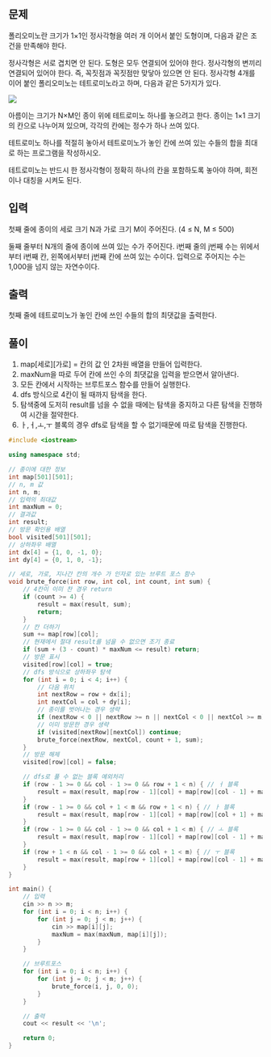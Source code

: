 ## 문제
폴리오미노란 크기가 1×1인 정사각형을 여러 개 이어서 붙인 도형이며, 다음과 같은 조건을 만족해야 한다.

정사각형은 서로 겹치면 안 된다.
도형은 모두 연결되어 있어야 한다.
정사각형의 변끼리 연결되어 있어야 한다. 즉, 꼭짓점과 꼭짓점만 맞닿아 있으면 안 된다.
정사각형 4개를 이어 붙인 폴리오미노는 테트로미노라고 하며, 다음과 같은 5가지가 있다.

<img src="https://onlinejudgeimages.s3-ap-northeast-1.amazonaws.com/problem/14500/1.png"/>

아름이는 크기가 N×M인 종이 위에 테트로미노 하나를 놓으려고 한다. 종이는 1×1 크기의 칸으로 나누어져 있으며, 각각의 칸에는 정수가 하나 쓰여 있다.

테트로미노 하나를 적절히 놓아서 테트로미노가 놓인 칸에 쓰여 있는 수들의 합을 최대로 하는 프로그램을 작성하시오.

테트로미노는 반드시 한 정사각형이 정확히 하나의 칸을 포함하도록 놓아야 하며, 회전이나 대칭을 시켜도 된다.

## 입력
첫째 줄에 종이의 세로 크기 N과 가로 크기 M이 주어진다. (4 ≤ N, M ≤ 500)

둘째 줄부터 N개의 줄에 종이에 쓰여 있는 수가 주어진다. i번째 줄의 j번째 수는 위에서부터 i번째 칸, 왼쪽에서부터 j번째 칸에 쓰여 있는 수이다. 입력으로 주어지는 수는 1,000을 넘지 않는 자연수이다.

## 출력
첫째 줄에 테트로미노가 놓인 칸에 쓰인 수들의 합의 최댓값을 출력한다.

## 풀이
1. map[세로][가로] = 칸의 값 인 2차원 배열을 만들어 입력한다.
2. maxNum을 따로 두어 칸에 쓰인 수의 최댓값을 입력을 받으면서 알아낸다.
3. 모든 칸에서 시작하는 브루트포스 함수를 만들어 실행한다.
4. dfs 방식으로 4칸이 될 때까지 탐색을 한다.
5. 탐색중에 도저히 result를 넘을 수 없을 때에는 탐색을 중지하고 다른 탐색을 진행하여 시간을 절약한다.
6. ㅏ,ㅓ,ㅗ,ㅜ 블록의 경우 dfs로 탐색을 할 수 없기때문에 따로 탐색을 진행한다.

```cpp
#include <iostream>

using namespace std;

// 종이에 대한 정보
int map[501][501];
// n, m 값
int n, m;
// 입력의 최대값
int maxNum = 0;
// 결과값
int result;
// 방문 확인용 배열
bool visited[501][501];
// 상하좌우 배열
int dx[4] = {1, 0, -1, 0};
int dy[4] = {0, 1, 0, -1};

// 세로, 가로, 지나간 칸의 개수 가 인자로 있는 브루트 포스 함수
void brute_force(int row, int col, int count, int sum) {
    // 4칸이 이미 찬 경우 return
    if (count >= 4) {
        result = max(result, sum);
        return;
    }
    // 칸 더하기
    sum += map[row][col];
    // 현재에서 절대 result를 넘을 수 없으면 조기 종료
    if (sum + (3 - count) * maxNum <= result) return;
    // 방문 표시
    visited[row][col] = true;
    // dfs 방식으로 상하좌우 탐색
    for (int i = 0; i < 4; i++) {
        // 다음 위치
        int nextRow = row + dx[i];
        int nextCol = col + dy[i];
        // 종이를 벗어나는 경우 생략
        if (nextRow < 0 || nextRow >= n || nextCol < 0 || nextCol >= m) continue;
        // 이미 방문한 경우 생략
        if (visited[nextRow][nextCol]) continue;
        brute_force(nextRow, nextCol, count + 1, sum);
    }
    // 방문 해제
    visited[row][col] = false;

    // dfs로 풀 수 없는 블록 예외처리
    if (row - 1 >= 0 && col - 1 >= 0 && row + 1 < n) { // ㅓ 블록
        result = max(result, map[row - 1][col] + map[row][col - 1] + map[row][col] + map[row + 1][col]);
    }
    if (row - 1 >= 0 && col + 1 < m && row + 1 < n) { // ㅏ 블록
        result = max(result, map[row - 1][col] + map[row][col + 1] + map[row][col] + map[row + 1][col]);
    }
    if (row - 1 >= 0 && col - 1 >= 0 && col + 1 < m) { // ㅗ 블록
        result = max(result, map[row - 1][col] + map[row][col - 1] + map[row][col] + map[row][col + 1]);
    }
    if (row + 1 < n && col - 1 >= 0 && col + 1 < m) { // ㅜ 블록
        result = max(result, map[row + 1][col] + map[row][col - 1] + map[row][col] + map[row][col + 1]);
    }
}

int main() {
    // 입력
    cin >> n >> m;
    for (int i = 0; i < n; i++) {
        for (int j = 0; j < m; j++) {
            cin >> map[i][j];
            maxNum = max(maxNum, map[i][j]);
        }
    }

    // 브루트포스
    for (int i = 0; i < n; i++) {
        for (int j = 0; j < m; j++) {
            brute_force(i, j, 0, 0);
        }
    }

    // 출력
    cout << result << '\n';

    return 0;
}
```

